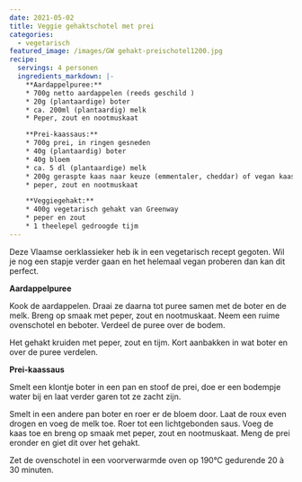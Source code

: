 ```yaml
---
date: 2021-05-02
title: Veggie gehaktschotel met prei
categories:
  - vegetarisch
featured_image: /images/GW gehakt-preischotel1200.jpg
recipe:
  servings: 4 personen
  ingredients_markdown: |-
    **Aardappelpuree:**
    * 700g netto aardappelen (reeds geschild )
    * 20g (plantaardige) boter
    * ca. 200ml (plantaardig) melk
    * Peper, zout en nootmuskaat

    **Prei-kaassaus:**
    * 700g prei, in ringen gesneden
    * 40g (plantaardig) boter
    * 40g bloem
    * ca. 5 dl (plantaardige) melk
    * 200g geraspte kaas naar keuze (emmentaler, cheddar) of vegan kaas (bv. Cheddar Violife)
    * peper, zout en nootmuskaat

    **Veggiegehakt:**
    * 400g vegetarisch gehakt van Greenway
    * peper en zout    * 1 theelepel gedroogde tijm
---
```

Deze Vlaamse oerklassieker heb ik in een vegetarisch recept gegoten. Wil je nog een stapje verder gaan en het helemaal vegan proberen dan kan dit perfect.




<!--more-->

**Aardappelpuree**

Kook de aardappelen. Draai ze daarna tot puree samen met de boter en de melk.
Breng op smaak met peper, zout en nootmuskaat.
Neem een ruime ovenschotel en beboter.
Verdeel de puree over de bodem.

Het gehakt kruiden met peper, zout en tijm. Kort aanbakken in wat boter en over de puree verdelen.

**Prei-kaassaus**

Smelt een klontje boter in een pan en stoof de prei, doe er een bodempje water bij en laat verder garen tot ze zacht zijn.

Smelt in een andere pan boter en roer er de bloem door.
Laat de roux even drogen en voeg de melk toe.
Roer tot een lichtgebonden saus.
Voeg de kaas toe en breng op smaak met peper, zout en nootmuskaat.
Meng de prei eronder en giet dit over het gehakt.

Zet de ovenschotel in een voorverwarmde oven op 190°C gedurende 20 à 30 minuten.



